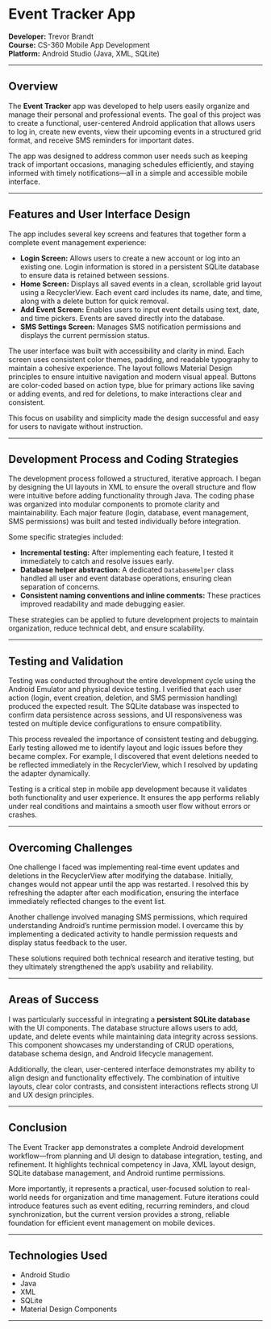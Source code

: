 # Event Tracker App  
**Developer:** Trevor Brandt  
**Course:** CS-360 Mobile App Development  
**Platform:** Android Studio (Java, XML, SQLite)

---

## Overview  

The **Event Tracker** app was developed to help users easily organize and manage their personal and professional events. The goal of this project was to create a functional, user-centered Android application that allows users to log in, create new events, view their upcoming events in a structured grid format, and receive SMS reminders for important dates.  

The app was designed to address common user needs such as keeping track of important occasions, managing schedules efficiently, and staying informed with timely notifications—all in a simple and accessible mobile interface.

---

## Features and User Interface Design  

The app includes several key screens and features that together form a complete event management experience:

- **Login Screen:** Allows users to create a new account or log into an existing one. Login information is stored in a persistent SQLite database to ensure data is retained between sessions.  
- **Home Screen:** Displays all saved events in a clean, scrollable grid layout using a RecyclerView. Each event card includes its name, date, and time, along with a delete button for quick removal.  
- **Add Event Screen:** Enables users to input event details using text, date, and time pickers. Events are saved directly into the database.  
- **SMS Settings Screen:** Manages SMS notification permissions and displays the current permission status.  

The user interface was built with accessibility and clarity in mind. Each screen uses consistent color themes, padding, and readable typography to maintain a cohesive experience. The layout follows Material Design principles to ensure intuitive navigation and modern visual appeal. Buttons are color-coded based on action type, blue for primary actions like saving or adding events, and red for deletions, to make interactions clear and consistent.  

This focus on usability and simplicity made the design successful and easy for users to navigate without instruction.

---

## Development Process and Coding Strategies  

The development process followed a structured, iterative approach. I began by designing the UI layouts in XML to ensure the overall structure and flow were intuitive before adding functionality through Java. The coding phase was organized into modular components to promote clarity and maintainability. Each major feature (login, database, event management, SMS permissions) was built and tested individually before integration.

Some specific strategies included:
- **Incremental testing:** After implementing each feature, I tested it immediately to catch and resolve issues early.  
- **Database helper abstraction:** A dedicated `DatabaseHelper` class handled all user and event database operations, ensuring clean separation of concerns.  
- **Consistent naming conventions and inline comments:** These practices improved readability and made debugging easier.  

These strategies can be applied to future development projects to maintain organization, reduce technical debt, and ensure scalability.

---

## Testing and Validation  

Testing was conducted throughout the entire development cycle using the Android Emulator and physical device testing. I verified that each user action (login, event creation, deletion, and SMS permission handling) produced the expected result. The SQLite database was inspected to confirm data persistence across sessions, and UI responsiveness was tested on multiple device configurations to ensure compatibility.  

This process revealed the importance of consistent testing and debugging. Early testing allowed me to identify layout and logic issues before they became complex. For example, I discovered that event deletions needed to be reflected immediately in the RecyclerView, which I resolved by updating the adapter dynamically.  

Testing is a critical step in mobile app development because it validates both functionality and user experience. It ensures the app performs reliably under real conditions and maintains a smooth user flow without errors or crashes.

---

## Overcoming Challenges  

One challenge I faced was implementing real-time event updates and deletions in the RecyclerView after modifying the database. Initially, changes would not appear until the app was restarted. I resolved this by refreshing the adapter after each modification, ensuring the interface immediately reflected changes to the event list.  

Another challenge involved managing SMS permissions, which required understanding Android’s runtime permission model. I overcame this by implementing a dedicated activity to handle permission requests and display status feedback to the user.  

These solutions required both technical research and iterative testing, but they ultimately strengthened the app’s usability and reliability.

---

## Areas of Success  

I was particularly successful in integrating a **persistent SQLite database** with the UI components. The database structure allows users to add, update, and delete events while maintaining data integrity across sessions. This component showcases my understanding of CRUD operations, database schema design, and Android lifecycle management.  

Additionally, the clean, user-centered interface demonstrates my ability to align design and functionality effectively. The combination of intuitive layouts, clear color contrasts, and consistent interactions reflects strong UI and UX design principles.  

---

## Conclusion  

The Event Tracker app demonstrates a complete Android development workflow—from planning and UI design to database integration, testing, and refinement. It highlights technical competency in Java, XML layout design, SQLite database management, and Android runtime permissions.  

More importantly, it represents a practical, user-focused solution to real-world needs for organization and time management. Future iterations could introduce features such as event editing, recurring reminders, and cloud synchronization, but the current version provides a strong, reliable foundation for efficient event management on mobile devices.

---

## Technologies Used  
- Android Studio  
- Java  
- XML  
- SQLite  
- Material Design Components  

---
